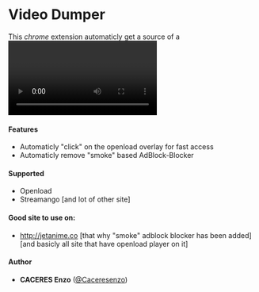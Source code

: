 # Video Dumper

This *chrome* extension automaticly get a source of a <video> element 

#### Features

  - Automaticly "click" on the openload overlay for fast access
  - Automaticly remove "smoke" based AdBlock-Blocker

#### Supported

  - Openload
  - Streamango
  [and lot of other site]

#### Good site to use on:

  - http://jetanime.co [that why "smoke" adblock blocker has been added]
  [and basicly all site that have openload player on it]

#### Author
  - **CACERES Enzo** ([@Caceresenzo](https://github.com/Caceresenzo/))
